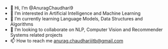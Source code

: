 - 👋 Hi, I’m @AnuragChaudhari9
- 👀 I’m interested in Artificial Intelligence and Machine Learning
- 🌱 I’m currently learning Language Models, Data Structures and Algorithms
- 💞️ I’m looking to collaborate on NLP, Computer Vision and Recommender Systems related projects
- 📫 How to reach me anurag.chaudhariiitb@gmail.com

<!---
AnuragChaudhari9/AnuragChaudhari9 is a ✨ special ✨ repository because its `README.md` (this file) appears on your GitHub profile.
You can click the Preview link to take a look at your changes.
--->
